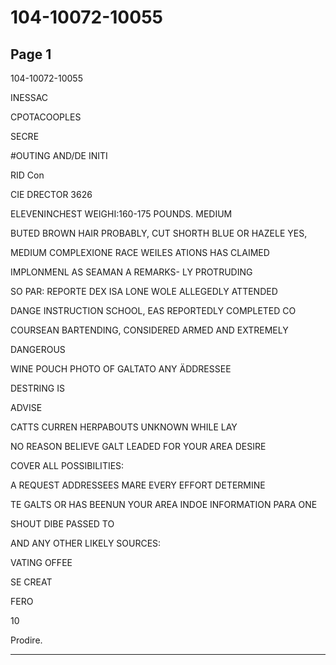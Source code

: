 # 104-10072-10055

## Page 1

104-10072-10055

INESSAC

CPOTACOOPLES

SECRE

#OUTING AND/DE INITI

RID Con

CIE DRECTOR 3626

ELEVENINCHEST WEIGHI:160-175 POUNDS. MEDIUM

BUTED BROWN HAIR PROBABLY, CUT SHORTH BLUE OR HAZELE YES,

MEDIUM COMPLEXIONE RACE WEILES ATIONS HAS CLAIMED

IMPLONMENL AS SEAMAN A REMARKS- LY PROTRUDING

SO PAR: REPORTE DEX ISA LONE WOLE ALLEGEDLY ATTENDED

DANGE INSTRUCTION SCHOOL, EAS REPORTEDLY COMPLETED CO

COURSEAN BARTENDING, CONSIDERED ARMED AND EXTREMELY

DANGEROUS

WINE POUCH PHOTO OF GALTATO ANY ÄDDRESSEE

DESTRING IS

ADVISE

CATTS CURREN HERPABOUTS UNKNOWN WHILE LAY

NO REASON BELIEVE GALT LEADED FOR YOUR AREA DESIRE

COVER ALL POSSIBILITIES:

A REQUEST ADDRESSEES MARE EVERY EFFORT DETERMINE

TE GALTS OR HAS BEENUN YOUR AREA INDOE INFORMATION PARA ONE

SHOUT DIBE PASSED TO

AND ANY OTHER LIKELY SOURCES:

VATING OFFEE

SE CREAT

FERO

10

Prodire.

---

